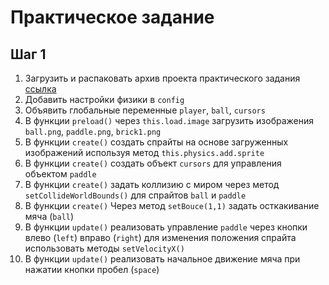 # Практическое задание

## Шаг 1

1. Загрузить и распаковать архив проекта практического задания [ссылка](breakout.zip)
2. Добавить настройки физики в `config`
3. Объявить глобальные переменные `player`, `ball`, `cursors`
4. В функции `preload()` через `this.load.image` загрузить изображения `ball.png`, `paddle.png`, `brick1.png`
5. В функции `create()` создать спрайты на основе загруженных изображений используя метод `this.physics.add.sprite`
6. В функции `create()` создать объект `cursors` для управления объектом `paddle`
7. В функции `create()` задать коллизию с миром через метод `setCollideWorldBounds()` для спрайтов `ball` и `paddle`
8. В функции `create()` Через метод `setBouce(1,1)` задать осткакивание мяча (`ball`)
9. В функции `update()` реализовать управление `paddle` через кнопки влево (`left`) вправо (`right`) для изменения положения спрайта использовать методы `setVelocityX()`
10. В функции `update()` реализовать начальное движение мяча при нажатии кнопки пробел (`space`)

